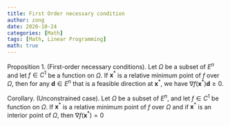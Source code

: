 ```yaml
---
title: First Order necessary condition
author: zong
date: 2020-10-24
categories: [Math]
tags: [Math, Linear Programming]
math: true
---
```


Proposition 1. (First-order necessary conditions). Let $\Omega$ be a subset of $E^{n}$ and let $f \in C^{1}$ be a function on $\Omega$. If $\mathbf{x}^{*}$ is a relative minimum point of $f$ over $\Omega,$ then for any $\mathbf{d} \in E^{n}$ that is a feasible direction at $\mathbf{x}^{*}$, we have $\nabla f\left(\mathbf{x}^{*}\right) \mathbf{d} \geqslant 0 .$


Corollary. (Unconstrained case). Let $\Omega$ be a subset of $E^{n},$ and let $f \in C^{1}$ be function on $\Omega$. If $\mathbf{x}^{*}$ is a relative minimum point of $f$ over $\Omega$ and if $\mathbf{x}^{*}$ is an interior point of $\Omega,$ then $\nabla f\left(\mathbf{x}^{*}\right)=0$


